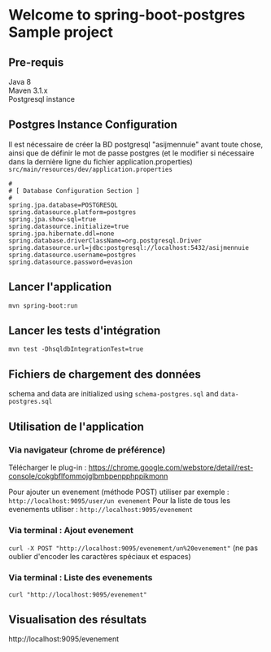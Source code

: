 # Welcome to spring-boot-postgres Sample project

## Pre-requis
Java 8  
Maven 3.1.x  
Postgresql instance  


## Postgres Instance Configuration
Il est nécessaire de créer la BD postgresql "asijmennuie" avant toute chose,
ainsi que de définir le mot de passe postgres (et le modifier si nécessaire dans
la dernière ligne du fichier application.properties) ```src/main/resources/dev/application.properties```
```
#
# [ Database Configuration Section ]
#
spring.jpa.database=POSTGRESQL
spring.datasource.platform=postgres
spring.jpa.show-sql=true
spring.datasource.initialize=true
spring.jpa.hibernate.ddl=none
spring.database.driverClassName=org.postgresql.Driver
spring.datasource.url=jdbc:postgresql://localhost:5432/asijmennuie
spring.datasource.username=postgres
spring.datasource.password=evasion
```

## Lancer l'application
```mvn spring-boot:run```

## Lancer les tests d'intégration
```mvn test -DhsqldbIntegrationTest=true```

## Fichiers de chargement des données
schema and data are initialized using ```schema-postgres.sql``` and ```data-postgres.sql```

## Utilisation de l'application

### Via navigateur (chrome de préférence)
Télécharger le plug-in : https://chrome.google.com/webstore/detail/rest-console/cokgbflfommojglbmbpenpphppikmonn


Pour ajouter un evenement (méthode POST) utiliser par exemple : ```http://localhost:9095/user/un evenement```
Pour la liste de tous les evenements utiliser : ```http://localhost:9095/evenement```

### Via terminal : Ajout evenement
```curl -X POST "http://localhost:9095/evenement/un%20evenement"```
(ne pas oublier d'encoder les caractères spéciaux et espaces)

### Via terminal : Liste des evenements
```curl "http://localhost:9095/evenement"```

## Visualisation des résultats
http://localhost:9095/evenement
